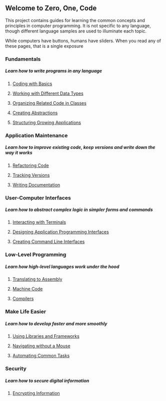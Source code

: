 ## Welcome to Zero, One, Code
<!-- ## Welcome to Zero, One, Code -->
This project contains guides for learning the common concepts and principles in computer programming. It is not specific to any language, though different language samples are used to illuminate each topic.

While computers have buttons, humans have sliders. When you read any of these pages, that is a single exposure 

### Fundamentals
##### Learn how to write programs in any language
1. [Coding with Basics](programming.md)

2. [Working with Different Data Types](data.md)

3. [Organizing Related Code in Classes](oop.md)

4. [Creating Abstractions](interactions.md)

5. [Structuring Growing Applications](structure.md)

### Application Maintenance
##### Learn how to improve existing code, keep versions and write down the way it works
1. [Refactoring Code](refactoring.md)

2. [Tracking Versions](versioning.md)

3. [Writing Documentation](documenting.md)

### User-Computer Interfaces
##### Learn how to abstract complex logic in simpler forms and commands
1. [Interacting with Terminals](terminals.md)

2. [Designing Application Programming Interfaces](apis.md)

3. [Creating Command Line Interfaces](clis.md)


### Low-Level Programming
##### Learn how high-level languages work under the hood
1. [Translating to Assembly](assembly.md)

2. [Machine Code](machine_code.md)

3. [Compilers](compilers.md)


### Make Life Easier
##### Learn how to develop faster and more smoothly
1. [Using Libraries and Frameworks](libraries-frameworks.md) 

2. [Navigating without a Mouse](mouseless-navigation.md)

3. [Automating Common Tasks](scripting.md)


### Security
##### Learn how to secure digital information
1. [Encrypting Information](encryption.md)

